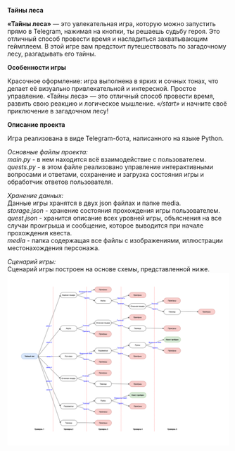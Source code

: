**Тайны леса**

**«Тайны леса»** — это увлекательная игра, которую можно запустить прямо в Telegram, нажимая на кнопки, ты решаешь судьбу героя. Это отличный 
способ провести время и насладиться захватывающим геймплеем. В этой игре вам предстоит путешествовать по загадочному 
лесу, разгадывать его тайны.

**Особенности игры**

Красочное оформление: игра выполнена в ярких и сочных тонах, что делает её визуально привлекательной и интересной.
Простое управление.
«Тайны леса» — это отличный способ провести время, развить свою реакцию и логическое мышление.
*«/start»* и начните своё приключение в загадочном лесу!

**Описание проекта**

Игра реализована в виде Telegram-бота, написанного на языке Python.

_Основные файлы проекта:_  
_main.py_ - в нем находится всё взаимодействие с пользователем.  
_quests.py_ - в этом файле реализовано управление интерактивными вопросами и ответами, сохранение и загрузка состояния игры и обработчик ответов пользователя.

_Хранение данных:_  
Данные игры хранятся в двух json файлах и папке media.  
_storage.json_ - хранение состояния прохождения игры пользователем.  
_quest.json_ - хранится описание всех уровней игры, объяснения на все случаи проигрыша и сообщение, которое выводится при начале прохождения квеста.  
_media_ - папка содержащая все файлы с изображениями, иллюстрации местонахождения персонажа.

_Сценарий игры:_  
Сценарий игры построен на основе схемы, представленной ниже.
![Схема уровней игры](https://github.com/egor381/bot_quest/blob/main/docs/scheme_secret_forest.png?raw=true)
